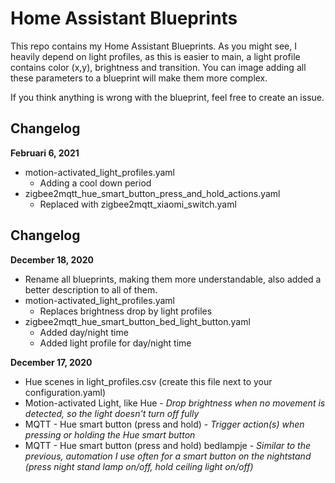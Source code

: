 # Home Assistant Blueprints
This repo contains my Home Assistant Blueprints.
As you might see, I heavily depend on light profiles, as this is easier to main, a light profile contains color (x,y), brightness and transition. You can image adding all these parameters to a blueprint will make them more complex.

If you think anything is wrong with the blueprint, feel free to create an issue.

## Changelog
**Februari 6, 2021**
 - motion-activated_light_profiles.yaml
	 - Adding a cool down period
 - zigbee2mqtt_hue_smart_button_press_and_hold_actions.yaml
	 - Replaced with zigbee2mqtt_xiaomi_switch.yaml

## Changelog
**December 18, 2020**
 - Rename all blueprints, making them more understandable, also added a better description to all of them.
 - motion-activated_light_profiles.yaml
	 - Replaces brightness drop by light profiles
 - zigbee2mqtt_hue_smart_button_bed_light_button.yaml
	 - Added day/night time
	 - Added light profile for day/night time

**December 17, 2020**
- Hue scenes in light_profiles.csv (create this file next to your configuration.yaml)
- Motion-activated Light, like Hue - _Drop brightness when no movement is detected, so the light doesn't turn off fully_
- MQTT - Hue smart button (press and hold) - _Trigger action(s) when pressing or holding the Hue smart button_
- MQTT - Hue smart button (press and hold) bedlampje - _Similar to the previous, automation I use often for a smart button on the nightstand (press night stand lamp on/off, hold ceiling light on/off)_